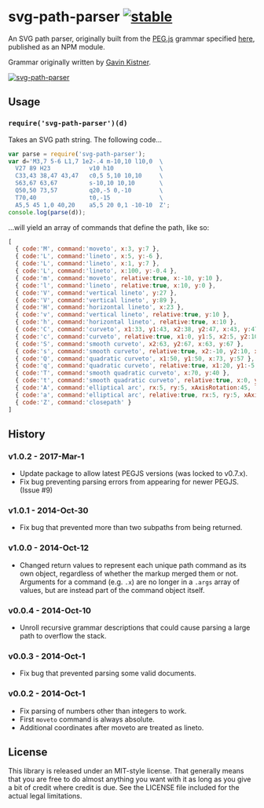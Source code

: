 # svg-path-parser [![stable](http://hughsk.github.io/stability-badges/dist/stable.svg)](http://github.com/hughsk/stability-badges) #

An SVG path parser, originally built from the [PEG.js](http://pegjs.majda.cz/) grammar
specified [here](http://pastie.org/1036541), published as an NPM module.

Grammar originally written by [Gavin Kistner](http://github.com/Phrogz).

[![svg-path-parser](https://nodei.co/npm/svg-path-parser.png?mini=true)](https://nodei.co/npm/svg-path-parser)

## Usage ##

### `require('svg-path-parser')(d)` ###

Takes an SVG path string. The following code…

``` javascript
var parse = require('svg-path-parser');
var d='M3,7 5-6 L1,7 1e2-.4 m-10,10 l10,0  \
  V27 89 H23           v10 h10             \
  C33,43 38,47 43,47   c0,5 5,10 10,10     \
  S63,67 63,67         s-10,10 10,10       \
  Q50,50 73,57         q20,-5 0,-10        \
  T70,40               t0,-15              \
  A5,5 45 1,0 40,20    a5,5 20 0,1 -10-10  Z';
console.log(parse(d));
```

…will yield an array of commands that define the path, like so:

``` javascript
[
  { code:'M', command:'moveto', x:3, y:7 },
  { code:'L', command:'lineto', x:5, y:-6 },
  { code:'L', command:'lineto', x:1, y:7 },
  { code:'L', command:'lineto', x:100, y:-0.4 },
  { code:'m', command:'moveto', relative:true, x:-10, y:10 },
  { code:'l', command:'lineto', relative:true, x:10, y:0 },
  { code:'V', command:'vertical lineto', y:27 },
  { code:'V', command:'vertical lineto', y:89 },
  { code:'H', command:'horizontal lineto', x:23 },
  { code:'v', command:'vertical lineto', relative:true, y:10 },
  { code:'h', command:'horizontal lineto', relative:true, x:10 },
  { code:'C', command:'curveto', x1:33, y1:43, x2:38, y2:47, x:43, y:47 },
  { code:'c', command:'curveto', relative:true, x1:0, y1:5, x2:5, y2:10, x:10, y:10 },
  { code:'S', command:'smooth curveto', x2:63, y2:67, x:63, y:67 },
  { code:'s', command:'smooth curveto', relative:true, x2:-10, y2:10, x:10, y:10 },
  { code:'Q', command:'quadratic curveto', x1:50, y1:50, x:73, y:57 },
  { code:'q', command:'quadratic curveto', relative:true, x1:20, y1:-5, x:0, y:-10 },
  { code:'T', command:'smooth quadratic curveto', x:70, y:40 },
  { code:'t', command:'smooth quadratic curveto', relative:true, x:0, y:-15 },
  { code:'A', command:'elliptical arc', rx:5, ry:5, xAxisRotation:45, largeArc:true, sweep:false, x:40, y:20 },
  { code:'a', command:'elliptical arc', relative:true, rx:5, ry:5, xAxisRotation:20, largeArc:false, sweep:true, x:-10, y:-10 },
  { code:'Z', command:'closepath' }
]
```

## History

### v1.0.2 - 2017-Mar-1
+ Update package to allow latest PEGJS versions (was locked to v0.7.x).
+ Fix bug preventing parsing errors from appearing for newer PEGJS. (Issue #9)

### v1.0.1 - 2014-Oct-30
+ Fix bug that prevented more than two subpaths from being returned.

### v1.0.0 - 2014-Oct-12
+ Changed return values to represent each unique path command as its own object,
  regardless of whether the markup merged them or not. Arguments for a command
  (e.g. `.x`) are no longer in a `.args` array of values, but are instead part
  of the command object itself.

### v0.0.4 - 2014-Oct-10
+ Unroll recursive grammar descriptions that could cause parsing a large path to overflow the stack.

### v0.0.3 - 2014-Oct-1
+ Fix bug that prevented parsing some valid documents.

### v0.0.2 - 2014-Oct-1
+ Fix parsing of numbers other than integers to work.
+ First `moveto` command is always absolute.
+ Additional coordinates after moveto are treated as lineto.

## License

This library is released under an MIT-style license. That generally means that you are free to do almost anything you want with it as long as you give a bit of credit where credit is due. See the LICENSE file included for the actual legal limitations.